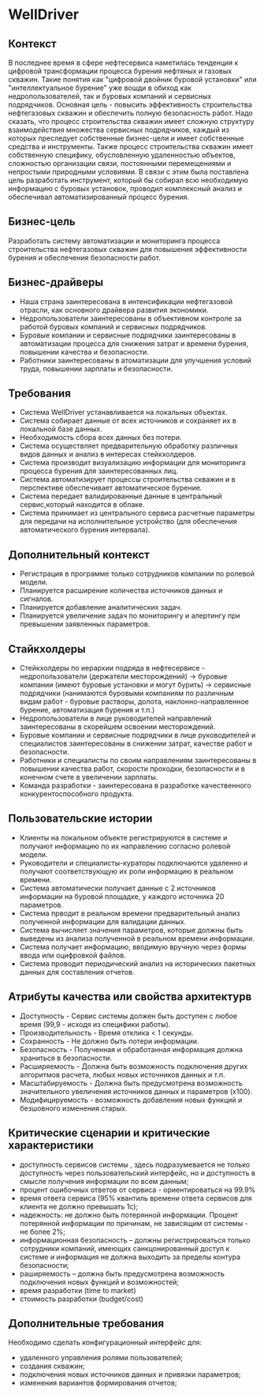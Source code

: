 # WellDriver
## Контекст

В последнее время в сфере нефтесервиса наметилась тенденция к цифровой трансформации процесса бурения нефтяных и газовых скважин. Такие понятия как "цифровой двойник буровой установки" или "интеллектуальное бурение" уже вошди в обиход как недропользователей, так и буровых компаний и сервисных подрядчиков. Основная цель - повысить эффективность строительства нефтегазовых скважин и обеспечить полную безопасность работ.  Надо сказать, что процесс строительства скважин имеет сложную структуру взаимодействия множества сервисных подрядчиков, каждый из которых преследует собственные бизнес-цели и имеет собственные средства и инструменты. Также процесс строительства скважин имеет собственную специфику, обусловленную удаленностью объектов, сложностью организации связи, постоянными перемещениями и непростыми природными условиями. 
В связи с этим была поставлена цель разработать инструмент, который бы собирал всю необходимую информацию с буровых установок, проводил комплексный анализ и обеспечивал автоматизированный процесс бурения. 

## Бизнес-цель

Разработать систему автоматизации и мониторинга процесса строительства нефтегазовых скважин для повышения эффективности бурения и обеспечения безопасности работ.

## Бизнес-драйверы

* Наша страна заинтересована в интенсификации нефтегазовой отрасли, как основного драйвера развития экономики. 
* Недропользователи заинтересованы в объективном контроле за работой буровых компаний и сервисных подрядчиков. 
* Буровые компании и сервисные подрядчики заинтересованы в автоматизации процесса для снижения затрат и времени бурения, повышении качества и безопасности.
* Работники заинтересованы в атоматизации для улучшения условий труда, повышении зарплаты и безопасности.

## Требования

* Система WellDriver устанавливается на локальных объектах. 
* Система собирает данные от всех источников и сохраняет их в локальной базе данных.
* Необходимость сбора всех данных без потери.
* Система осуществляет предварительную обработку различных видов данных и анализ в интересах стейкхолдеров.
* Система производит визуализацию информации для мониторинга процесса бурения для заинтересованных лиц. 
* Система автоматизирует процессы строительства скважин и в перспективе обеспечивает автоматическое бурение.
* Система передает валидированные данные в центральный сервис,который находится в облаке.
* Система принимает из центрального сервиса расчетные параметры для передачи на исполнительное устройство (для обеспечения автоматического бурения интервала).

## Дополнительный контекст

* Регистрация в программе только сотрудников компании по ролевой модели.
* Планируется расширение количества источников данных и сигналов.
* Планируется добавление аналитических задач.
* Планируется увеличение задач по мониторингу и алертингу при превышении заявленных параметров.

## Стайкхолдеры

* Стейкхолдеры по иерархии подряда в нефтесервисе - недропользователи (держатели месторождений) -> буровые компании (имеют буровые установки и могут бурить) -> сервисные подрядчики (нанимаются буровыми  компаниям по различным видам работ - буровые растворы, долота, наклонно-направленное бурение, автоматизация бурения и т.п.)
* Недропользователи в лице руководителей направлений заинтересованы в скорейшем освоении месторождений.
* Буровые компании и сервисные подрядчики в лице руководителей и специалистов заинтерeсованы в снижении затрат, качестве работ и безопасности.
* Работники и специалисты по своим направлениям заинтересованы в повышении качества работ, скорости проходки, безопасности и в конечном счете в увеличении зарплаты.  
* Команда разработки - заинтересована в разработке качественного конкурентоспособного продукта.

## Пользовательские истории

* Клиенты на локальном объекте регистрируются в системе и получают информацию по их направлению согласно ролевой модели.
* Руководители и специалисты-кураторы подключаются удаленно и получают соответствующую их роли информацию в реальном времени.
* Система автоматически получает данные с 2 источников информации на буровой площадке, у каждого источника 20 параметров.
* Система прводит в реальном времени предварительный анализ полученной информации для валидации данных.
* Система вычисляет значения параметров, которые должны быть выведены из анализа полученной в реальном времени информации. 
* Система получает информацию, вводимую вручную через формы ввода или оцифровкой файлов.
* Система проводит периодический анализ на исторических пакетных данных для составления отчетов.

## Атрибуты качества или свойства архитектурв

* Доступность - Сервис системы должен быть доступен с любое время (99,9 - исходя из специфики работы).
* Производительность - Время отклика < 1 секунды.
* Сохранность - Не должно быть потери информации.
* Безопасность - Полученная и обработанная информация должна храниться в безопасности.
* Расширяемость - Должна быть возможность подключения других алгоритмов расчета, любых новых источников данных и т.п.
* Масштабируемость - Должна быть предусмотрена возможность значительного увеличения источников данных и параметров (x100).
* Модифицируемость - возможность добавления новых функций и безшовного изменения старых.

## Критические сценарии и критические характеристики

* доступность сервисов системы , здесь подразумевается не только доступность через пользовательский интерфейс, но и доступность в смысле получения информации по всем данным;
* процент ошибочных ответов от сервиса - ориентироваться на 99.9%
* время ответа сервиса (95% квантиль времени ответа сервисов для клиента не должно превышать 1с);
* надежность: не должно быть потерянной информации. Процент потерянной информации по причинам, не зависящим от системы -  не более 2%;
* информационная безопасность – должны регистрироваться только сотрудники компаний, имеющих санкцонированный доступ к системе и информация не должна выходить за пределы контура безопасности;
* раширяемость – должна быть предусмотрена возможность подключения новых функций и возможностей;
* время разработки (time to market)
* стоимость разработки (budget/cost)

## Дополнительные требования

Необходимо сделать конфигурационный интерфейс для: 
* удаленного управления ролями пользователей;
* создания скважин;
* подключения новых источников данных и привязки параметров;
* изменения вариантов формирования отчетов;

